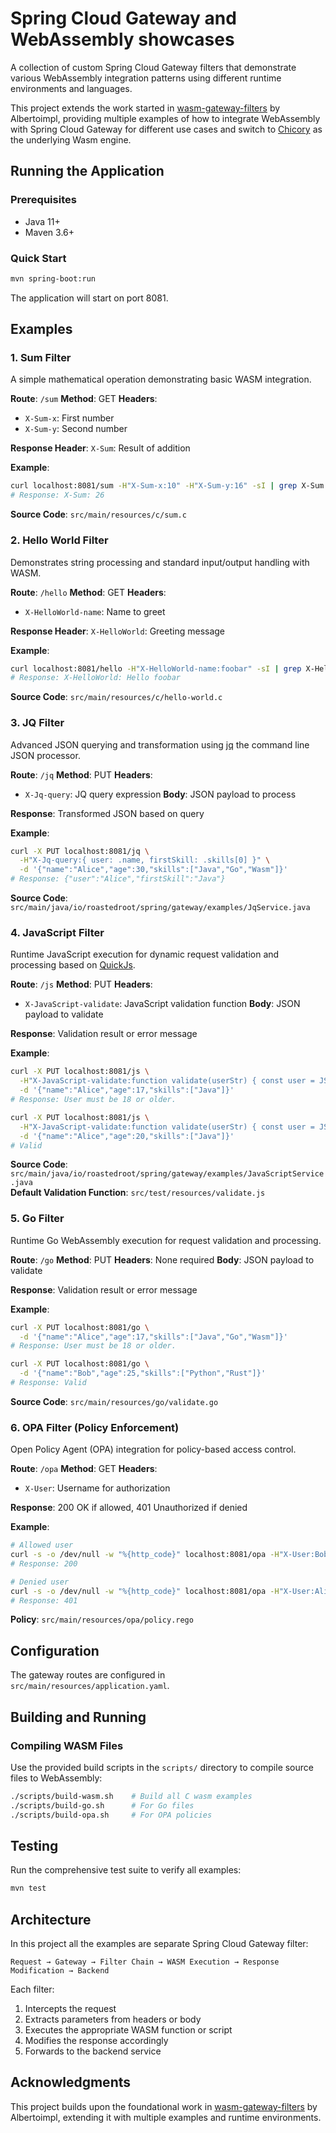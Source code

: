 # Spring Cloud Gateway and WebAssembly showcases

A collection of custom Spring Cloud Gateway filters that demonstrate various WebAssembly integration patterns using different runtime environments and languages.

This project extends the work started in [wasm-gateway-filters](https://github.com/Albertoimpl/wasm-gateway-filters) by Albertoimpl, providing multiple examples of how to integrate WebAssembly with Spring Cloud Gateway for different use cases and switch to [Chicory](https://github.com/dylibso/chicory) as the underlying Wasm engine.

## Running the Application

### Prerequisites

- Java 11+
- Maven 3.6+

### Quick Start

```bash
mvn spring-boot:run
```

The application will start on port 8081.

## Examples

### 1. Sum Filter

A simple mathematical operation demonstrating basic WASM integration.

**Route**: `/sum`
**Method**: GET
**Headers**:
- `X-Sum-x`: First number
- `X-Sum-y`: Second number

**Response Header**: `X-Sum`: Result of addition

**Example**:
```bash
curl localhost:8081/sum -H"X-Sum-x:10" -H"X-Sum-y:16" -sI | grep X-Sum
# Response: X-Sum: 26
```

**Source Code**: `src/main/resources/c/sum.c`

### 2. Hello World Filter

Demonstrates string processing and standard input/output handling with WASM.

**Route**: `/hello`
**Method**: GET
**Headers**:
- `X-HelloWorld-name`: Name to greet

**Response Header**: `X-HelloWorld`: Greeting message

**Example**:
```bash
curl localhost:8081/hello -H"X-HelloWorld-name:foobar" -sI | grep X-HelloWorld
# Response: X-HelloWorld: Hello foobar
```

**Source Code**: `src/main/resources/c/hello-world.c`

### 3. JQ Filter

Advanced JSON querying and transformation using [jq](https://github.com/jqlang/jq) the command line JSON processor.

**Route**: `/jq`
**Method**: PUT
**Headers**:
- `X-Jq-query`: JQ query expression
**Body**: JSON payload to process

**Response**: Transformed JSON based on query

**Example**:
```bash
curl -X PUT localhost:8081/jq \
  -H"X-Jq-query:{ user: .name, firstSkill: .skills[0] }" \
  -d '{"name":"Alice","age":30,"skills":["Java","Go","Wasm"]}'
# Response: {"user":"Alice","firstSkill":"Java"}
```

**Source Code**: `src/main/java/io/roastedroot/spring/gateway/examples/JqService.java`

### 4. JavaScript Filter

Runtime JavaScript execution for dynamic request validation and processing based on [QuickJs](https://github.com/bellard/quickjs).

**Route**: `/js`
**Method**: PUT
**Headers**:
- `X-JavaScript-validate`: JavaScript validation function
**Body**: JSON payload to validate

**Response**: Validation result or error message

**Example**:
```bash
curl -X PUT localhost:8081/js \
  -H"X-JavaScript-validate:function validate(userStr) { const user = JSON.parse(userStr); return user.age >= 18 ? 'Valid' : 'User must be 18 or older.'; }" \
  -d '{"name":"Alice","age":17,"skills":["Java"]}'
# Response: User must be 18 or older.

curl -X PUT localhost:8081/js \
  -H"X-JavaScript-validate:function validate(userStr) { const user = JSON.parse(userStr); return user.age >= 18 ? 'Valid' : 'User must be 18 or older.'; }" \
  -d '{"name":"Alice","age":20,"skills":["Java"]}'
# Valid
```

**Source Code**: `src/main/java/io/roastedroot/spring/gateway/examples/JavaScriptService.java`  
**Default Validation Function**: `src/test/resources/validate.js`

### 5. Go Filter

Runtime Go WebAssembly execution for request validation and processing.

**Route**: `/go`
**Method**: PUT
**Headers**: None required
**Body**: JSON payload to validate

**Response**: Validation result or error message

**Example**:
```bash
curl -X PUT localhost:8081/go \
  -d '{"name":"Alice","age":17,"skills":["Java","Go","Wasm"]}'
# Response: User must be 18 or older.

curl -X PUT localhost:8081/go \
  -d '{"name":"Bob","age":25,"skills":["Python","Rust"]}'
# Response: Valid
```

**Source Code**: `src/main/resources/go/validate.go`

### 6. OPA Filter (Policy Enforcement)

Open Policy Agent (OPA) integration for policy-based access control.

**Route**: `/opa`
**Method**: GET
**Headers**:
- `X-User`: Username for authorization

**Response**: 200 OK if allowed, 401 Unauthorized if denied

**Example**:
```bash
# Allowed user
curl -s -o /dev/null -w "%{http_code}" localhost:8081/opa -H"X-User:Bob"
# Response: 200

# Denied user
curl -s -o /dev/null -w "%{http_code}" localhost:8081/opa -H"X-User:Alice"
# Response: 401
```

**Policy**: `src/main/resources/opa/policy.rego`

## Configuration

The gateway routes are configured in `src/main/resources/application.yaml`.

## Building and Running

### Compiling WASM Files

Use the provided build scripts in the `scripts/` directory to compile source files to WebAssembly:

```bash
./scripts/build-wasm.sh    # Build all C wasm examples
./scripts/build-go.sh      # For Go files
./scripts/build-opa.sh     # For OPA policies
```

## Testing

Run the comprehensive test suite to verify all examples:

```bash
mvn test
```

## Architecture

In this project all the examples are separate Spring Cloud Gateway filter:

```
Request → Gateway → Filter Chain → WASM Execution → Response Modification → Backend
```

Each filter:
1. Intercepts the request
2. Extracts parameters from headers or body
3. Executes the appropriate WASM function or script
4. Modifies the response accordingly
5. Forwards to the backend service

## Acknowledgments

This project builds upon the foundational work in [wasm-gateway-filters](https://github.com/Albertoimpl/wasm-gateway-filters) by Albertoimpl, extending it with multiple examples and runtime environments.
